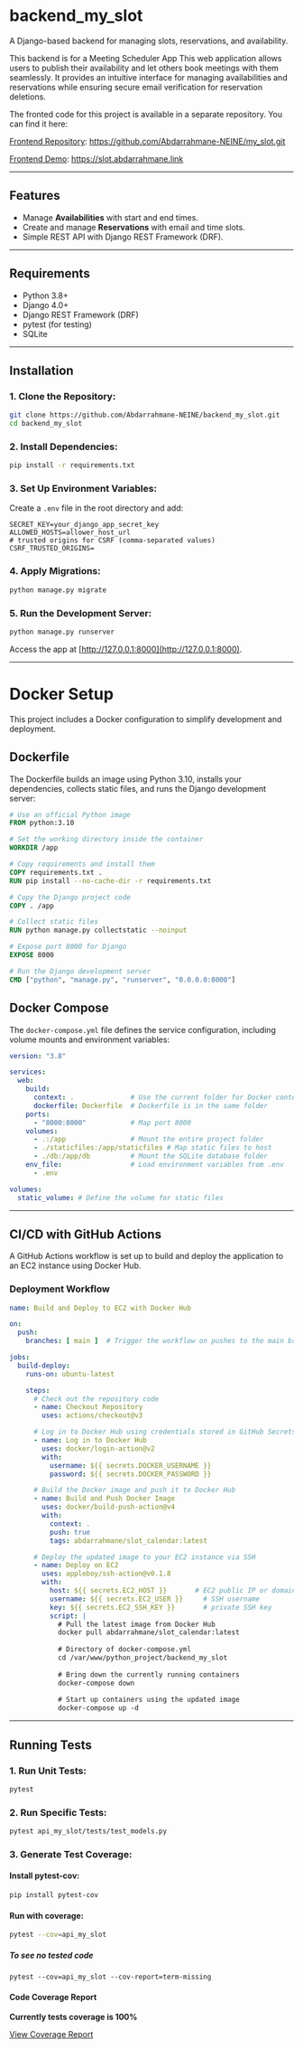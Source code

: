 # backend_my_slot

A Django-based backend for managing slots, reservations, and availability.

This backend is for a Meeting Scheduler App
This web application allows users to publish their availability and let others book meetings with them seamlessly. It provides an intuitive interface for managing availabilities and reservations while ensuring secure email verification for reservation deletions.

The fronted code for this project is available in a separate repository. You can find it here:

[Frontend Repository](https://github.com/Abdarrahmane-NEINE/my_slot.git): https://github.com/Abdarrahmane-NEINE/my_slot.git

[Frontend Demo](https://slot.abdarrahmane.link): https://slot.abdarrahmane.link


---

## Features

- Manage **Availabilities** with start and end times.
- Create and manage **Reservations** with email and time slots.
- Simple REST API with Django REST Framework (DRF).

---

## Requirements

- Python 3.8+
- Django 4.0+
- Django REST Framework (DRF)
- pytest (for testing)
- SQLite 

---

## Installation

### 1. Clone the Repository:
```bash
git clone https://github.com/Abdarrahmane-NEINE/backend_my_slot.git
cd backend_my_slot
```


### 2. Install Dependencies:
```bash
pip install -r requirements.txt
```

### 3. Set Up Environment Variables:
Create a `.env` file in the root directory and add:
```
SECRET_KEY=your_django_app_secret_key
ALLOWED_HOSTS=allower_host_url
# trusted origins for CSRF (comma-separated values)
CSRF_TRUSTED_ORIGINS=
```

### 4. Apply Migrations:
```bash
python manage.py migrate
```

### 5. Run the Development Server:
```bash
python manage.py runserver
```
Access the app at [http://127.0.0.1:8000](http://127.0.0.1:8000).

---

# Docker Setup

This project includes a Docker configuration to simplify development and deployment.

## Dockerfile

The Dockerfile builds an image using Python 3.10, installs your dependencies, collects static files, and runs the Django development server:

```dockerfile
# Use an official Python image
FROM python:3.10

# Set the working directory inside the container
WORKDIR /app

# Copy requirements and install them
COPY requirements.txt .
RUN pip install --no-cache-dir -r requirements.txt

# Copy the Django project code
COPY . /app

# Collect static files
RUN python manage.py collectstatic --noinput

# Expose port 8000 for Django
EXPOSE 8000

# Run the Django development server
CMD ["python", "manage.py", "runserver", "0.0.0.0:8000"]
```

## Docker Compose

The `docker-compose.yml` file defines the service configuration, including volume mounts and environment variables:

```yaml
version: "3.8"

services:
  web:
    build:
      context: .              # Use the current folder for Docker context
      dockerfile: Dockerfile  # Dockerfile is in the same folder
    ports:
      - "8000:8000"           # Map port 8000
    volumes:
      - .:/app                # Mount the entire project folder
      - ./staticfiles:/app/staticfiles # Map static files to host
      - ./db:/app/db          # Mount the SQLite database folder
    env_file:                 # Load environment variables from .env
      - .env

volumes:
  static_volume: # Define the volume for static files
```

---

## CI/CD with GitHub Actions

A GitHub Actions workflow is set up to build and deploy the application to an EC2 instance using Docker Hub.

### Deployment Workflow

```yaml
name: Build and Deploy to EC2 with Docker Hub

on:
  push:
    branches: [ main ]  # Trigger the workflow on pushes to the main branch

jobs:
  build-deploy:
    runs-on: ubuntu-latest

    steps:
      # Check out the repository code
      - name: Checkout Repository
        uses: actions/checkout@v3

      # Log in to Docker Hub using credentials stored in GitHub Secrets
      - name: Log in to Docker Hub
        uses: docker/login-action@v2
        with:
          username: ${{ secrets.DOCKER_USERNAME }}
          password: ${{ secrets.DOCKER_PASSWORD }}

      # Build the Docker image and push it to Docker Hub
      - name: Build and Push Docker Image
        uses: docker/build-push-action@v4
        with:
          context: .
          push: true
          tags: abdarrahmane/slot_calendar:latest

      # Deploy the updated image to your EC2 instance via SSH
      - name: Deploy on EC2
        uses: appleboy/ssh-action@v0.1.8
        with:
          host: ${{ secrets.EC2_HOST }}       # EC2 public IP or domain
          username: ${{ secrets.EC2_USER }}     # SSH username
          key: ${{ secrets.EC2_SSH_KEY }}       # private SSH key
          script: |
            # Pull the latest image from Docker Hub
            docker pull abdarrahmane/slot_calendar:latest
            
            # Directory of docker-compose.yml
            cd /var/www/python_project/backend_my_slot
            
            # Bring down the currently running containers
            docker-compose down
            
            # Start up containers using the updated image
            docker-compose up -d
```

----

## Running Tests

### 1. Run Unit Tests:
```bash
pytest
```

### 2. Run Specific Tests:
```bash
pytest api_my_slot/tests/test_models.py
```

### 3. Generate Test Coverage:
#### Install pytest-cov:
```bash
pip install pytest-cov
```

#### Run with coverage:
```bash
pytest --cov=api_my_slot
```
##### To see no tested code
```
pytest --cov=api_my_slot --cov-report=term-missing
```
#### **Code Coverage Report**

**Currently tests coverage is 100%**

[View Coverage Report](https://github.com/Abdarrahmane-NEINE/backend_my_slot/blob/main/backend_my_slot/htmlcov/index.html)



